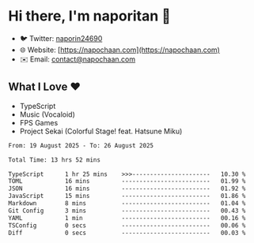 # Hi there, I'm naporitan 👋

- 🐦 Twitter: [naporin24690](https://twitter.com/naporin24690)
- 🌐 Website: [https://napochaan.com](https://napochaan.com)
- ✉️ Email: [contact@napochaan.com](mailto:contact@napochaan.com)

## What I Love ❤️
- TypeScript
- Music (Vocaloid)
- FPS Games
- Project Sekai (Colorful Stage! feat. Hatsune Miku)

<!--START_SECTION:waka-->

```txt
From: 19 August 2025 - To: 26 August 2025

Total Time: 13 hrs 52 mins

TypeScript      1 hr 25 mins    >>>----------------------   10.30 %
TOML            16 mins         -------------------------   01.99 %
JSON            16 mins         -------------------------   01.92 %
JavaScript      15 mins         -------------------------   01.86 %
Markdown        8 mins          -------------------------   01.04 %
Git Config      3 mins          -------------------------   00.43 %
YAML            1 min           -------------------------   00.16 %
TSConfig        0 secs          -------------------------   00.06 %
Diff            0 secs          -------------------------   00.03 %
```

<!--END_SECTION:waka-->

